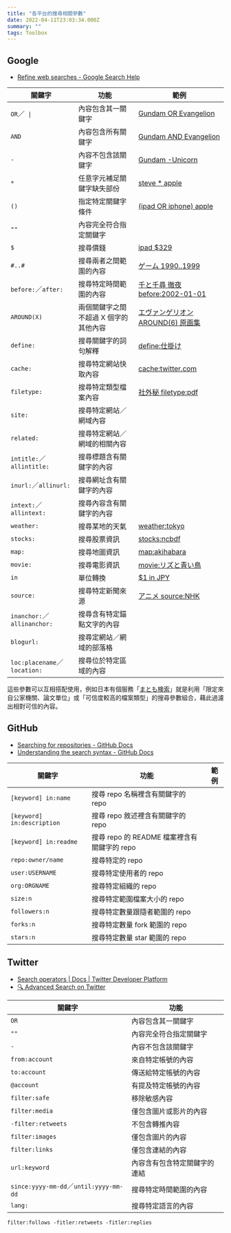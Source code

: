 ```yaml
---
title: "各平台的搜尋相關參數"
date: 2022-04-11T23:03:34.000Z
summary: ""
tags: Toolbox
---
```


## Google

- [Refine web searches - Google Search Help](https://support.google.com/websearch/answer/2466433)

| 關鍵字                       | 功能                                  | 範例                                                                                                                                                                                    |
| ---------------------------- | ------------------------------------- | --------------------------------------------------------------------------------------------------------------------------------------------------------------------------------------- |
| `OR`／` \|`                  | 內容包含其一關鍵字                    | [Gundam OR Evangelion](https://www.google.com/search?&q=Gundam+OR+Evangelion)                                                                                                           |
| `AND`                        | 內容包含所有關鍵字                    | [Gundam AND Evangelion](https://www.google.com/search?&q=Gundam+AND+Evangelion)                                                                                                         |
| `-`                          | 內容不包含該關鍵字                    | [Gundam -Unicorn](https://www.google.com/search?&q=Gundam+-Unicorn)                                                                                                                     |
| `*`                          | 任意字元補足關鍵字缺失部份            | [steve \* apple](https://www.google.com/search?q=steve+*+apple)                                                                                                                         |
| `()`                         | 指定特定關鍵字條件                    | [(ipad OR iphone) apple](https://www.google.com/search?q=%28ipad+OR+iphone%29+apple)                                                                                                    |
| `""`                         | 內容完全符合指定關鍵字                |                                                                                                                                                                                         |
| `$`                          | 搜尋價錢                              | [ipad $329](https://www.google.com/search?q=ipad+%24329)                                                                                                                                |
| `#..#`                       | 搜尋兩者之間範圍的內容                | [ゲーム 1990..1999](https://www.google.com/search?q=%E3%82%B2%E3%83%BC%E3%83%A0+1990..1999)                                                                                             |
| `before:`／`after:`          | 搜尋特定時間範圍的內容                | [千と千尋 徹夜 before:2002-01-01](https://www.google.com/search?q=%E5%8D%83%E3%81%A8%E5%8D%83%E5%B0%8B+%E5%BE%B9%E5%A4%9C+before%3A2002-01-01)                                          |
| `AROUND(X)`                  | 兩個關鍵字之間不超過 X 個字的其他內容 | [エヴァンゲリオン AROUND(6) 原画集](https://www.google.com/search?q=%E3%82%A8%E3%83%B4%E3%82%A1%E3%83%B3%E3%82%B2%E3%83%AA%E3%82%AA%E3%83%B3+AROUND%286%29+%E5%8E%9F%E7%94%BB%E9%9B%86) |
| `define:`                    | 搜尋關鍵字的詞句解釋                  | [define:仕掛け](https://www.google.com/search?q=define%3A%E4%BB%95%E6%8E%9B%E3%81%91)                                                                                                   |
| `cache:`                     | 搜尋特定網站快取內容                  | [cache:twitter.com](http://webcache.googleusercontent.com/search?q=cache%3Atwitter.com)                                                                                                 |
| `filetype:`                  | 搜尋特定類型檔案內容                  | [社外秘 filetype:pdf](https://www.google.com/search?q=%E7%A4%BE%E5%A4%96%E7%A7%98+filetype:pdf)                                                                                         |
| `site:`                      | 搜尋特定網站／網域內容                |                                                                                                                                                                                         |
| `related:`                   | 搜尋特定網站／網域的相關內容          |                                                                                                                                                                                         |
| `intitle:`／`allintitle:`    | 搜尋標題含有關鍵字的內容              |                                                                                                                                                                                         |
| `inurl:`／`allinurl:`        | 搜尋網址含有關鍵字的內容              |                                                                                                                                                                                         |
| `intext:`／`allintext:`      | 搜尋內容含有關鍵字的內容              |                                                                                                                                                                                         |
| `weather:`                   | 搜尋某地的天氣                        | [weather:tokyo](https://www.google.com/search?q=weather%3Atokyo)                                                                                                                        |
| `stocks:`                    | 搜尋股票資訊                          | [stocks:ncbdf](https://www.google.com/search?q=stock%3Ancbdf)                                                                                                                           |
| `map:`                       | 搜尋地圖資訊                          | [map:akihabara](https://www.google.com/search?q=map%3Aakihabara)                                                                                                                        |
| `movie:`                     | 搜尋電影資訊                          | [movie:リズと青い鳥](https://www.google.com/search?q=movie%3A%E3%83%AA%E3%82%BA%E3%81%A8%E9%9D%92%E3%81%84%E9%B3%A5)                                                                    |
| `in`                         | 單位轉換                              | [$1 in JPY](https://www.google.com/search?q=%241+in+JPY)                                                                                                                                |
| `source:`                    | 搜尋特定新聞來源                      | [アニメ source:NHK](https://www.google.com/search?q=%E3%82%A2%E3%83%8B%E3%83%A1+source%3ANHK&tbm=nws)                                                                                   |
| `inanchor:`／`allinanchor:`  | 搜尋含有特定錨點文字的內容            |                                                                                                                                                                                         |
| `blogurl:`                   | 搜尋定網站／網域的部落格              |                                                                                                                                                                                         |
| `loc:placename`／`location:` | 搜尋位於特定區域的內容                |                                                                                                                                                                                         |

這些參數可以互相搭配使用，例如日本有個服務「[まとも検索](https://fukuyuki.github.io/mtm.html)」就是利用「限定來自公家機關、論文單位」或「可信度較高的檔案類型」的搜尋參數組合，藉此過濾出相對可信的內容。

## GitHub

- [Searching for repositories - GitHub Docs](https://docs.github.com/en/search-github/searching-on-github/searching-for-repositories)
- [Understanding the search syntax - GitHub Docs](https://docs.github.com/en/search-github/getting-started-with-searching-on-github/understanding-the-search-syntax)

| 關鍵字                     | 功能                                        | 範例 |
| -------------------------- | ------------------------------------------- | ---- |
| `[keyword] in:name`        | 搜尋 repo 名稱裡含有關鍵字的 repo           |      |
| `[keyword] in:description` | 搜尋 repo 敘述裡含有關鍵字的 repo           |      |
| `[keyword] in:readme`      | 搜尋 repo 的 README 檔案裡含有關鍵字的 repo |      |
| `repo:owner/name`          | 搜尋特定的 repo                             |      |
| `user:USERNAME`            | 搜尋特定使用者的 repo                       |      |
| `org:ORGNAME`              | 搜尋特定組織的 repo                         |      |
| `size:n`                   | 搜尋特定範圍檔案大小的 repo                 |      |
| `followers:n`              | 搜尋特定數量跟隨者範圍的 repo               |      |
| `forks:n`                  | 搜尋特定數量 fork 範圍的 repo               |      |
| `stars:n`                  | 搜尋特定數量 star 範圍的 repo               |      |

## Twitter

- [Search operators | Docs | Twitter Developer Platform](https://developer.twitter.com/en/docs/twitter-api/v1/rules-and-filtering/search-operators)
- [🔍 Advanced Search on Twitter](https://github.com/igorbrigadir/twitter-advanced-search)

| 關鍵字                                 | 功能                         |
| -------------------------------------- | ---------------------------- |
| `OR`                                   | 內容包含其一關鍵字           |
| `""`                                   | 內容完全符合指定關鍵字       |
| `-`                                    | 內容不包含該關鍵字           |
| `from:account`                         | 來自特定帳號的內容           |
| `to:account`                           | 傳送給特定帳號的內容         |
| `@account`                             | 有提及特定帳號的內容         |
| `filter:safe`                          | 移除敏感內容                 |
| `filter:media`                         | 僅包含圖片或影片的內容       |
| `-filter:retweets`                     | 不包含轉推內容               |
| `filter:images`                        | 僅包含圖片的內容             |
| `filter:links`                         | 僅包含連結的內容             |
| `url:keyword`                          | 內容含有包含特定關鍵字的連結 |
| `since:yyyy-mm-dd`／`until:yyyy-mm-dd` | 搜尋特定時間範圍的內容       |
| `lang:`                                | 搜尋特定語言的內容           |

`filter:follows -fitler:retweets -fitler:replies`
